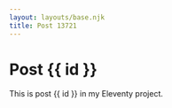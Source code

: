 ```yaml
---
layout: layouts/base.njk
title: Post 13721
---
```


# Post {{ id }}

This is post {{ id }} in my Eleventy project.
